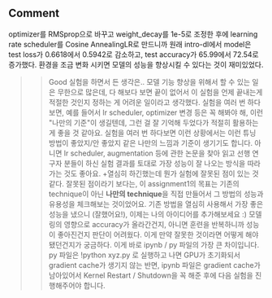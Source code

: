 
## Comment 
optimizer를 RMSprop으로 바꾸고 weight_decay를 1e-5로 조정한 후에 learning rate scheduler를 Cosine AnnealingLR로 만드니까 원래 intro-dl에서 model은 test loss가 0.6618에서 0.5942로 감소하고, test accuracy가 65.99에서 72.54로 증가했다. 환경을 조금 변화 시키면 모델의 성능을 향상시킬 수 있다는 것이 재미있었다.
>> Good
실험을 하면서 든 생각은.. 모델 기능 향상을 위해서 할 수 있는 일은 무한으로 많은데, 다 해보다 보면 끝이 없어서 이 실험을 언제 끝내는게 적절한 것인지 정하는 게 어려운 일이라고 생각했다.
>> 실험을 여러 번 하다보면, 예를 들어서 lr scheduler, optimizer 변경 등은 꼭 해봐야 해, 이런 "나만의 기준"이 생길텐데, 그런 걸 잘 기억해 두었다가 적절히 활용하는 게 좋을 것 같아요. 실험을 여러 번 하다보면 이런 상황에서는 이런 튜닝 방법이 좋았지/안 좋았지 같은 나만의 느낌과 기준이 생기기도 합니다. 아니면 lr scheduler, augmentation 등에 관한 논문을 찾아 읽고 선행 연구자 분들이 하신 실험 결과를 토대로 가장 성능이 잘 나오는 방식을 따라가는 것도 좋아요.
+열심히 하긴했는데 뭔가 실험에 잘못된 점이 있는 것 같다.
>> 잘못된 점이라기 보다는, 이 assignment1의 목표는 기존의 technique이 아닌 **나만의 technique**을 직접 만들어서 그 방법의 성능과 유용성을 체크해보는 것이었어요. 기존 방법을 열심히 사용해서 가장 좋은 성능을 냈으니 (잘했어요!), 이제는 나의 아이디어를 추가해보세요 :)
모델링의 영향으로 accuracy가 올라간건지, 아니면 훈련을 반복하니까 성능이 좋아진건지 판단이 어려웠다. 이게 만약 잘못한 것이라면 어떻게 해야됐던건지가 궁금하다.
>> 이게 바로 ipynb / py 파일의 가장 큰 차이입니다. py 파일은 !python xyz.py 로 실행하고 나면 GPU가 초기화되서 gradient cache가 생기지 않는 반면, ipynb 파일은 gradient cache가 남아있어서 Kernel Restart / Shutdown을 꼭 해준 후에 다음 실험을 진행해주어야 합니다. 
